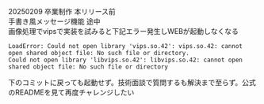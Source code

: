 20250209 卒業制作 本リリース前<br>
手書き風メッセージ機能 途中<br>
画像処理でvipsで実装を試みると下記エラー発生しWEBが起動しなくなる<br>
```
LoadError: Could not open library 'vips.so.42': vips.so.42: cannot open shared object file: No such file or directory.
Could not open library 'libvips.so.42': libvips.so.42: cannot open shared object file: No such file or directory
```
下のコミットに戻っても起動せず。技術面談で質問するも解決まで至らず。公式のREADMEを見て再度チャレンジしたい<br>